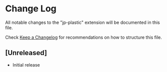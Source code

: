 # Change Log

All notable changes to the "jp-plastic" extension will be documented in this file.

Check [Keep a Changelog](http://keepachangelog.com/) for recommendations on how to structure this file.

## [Unreleased]

- Initial release
